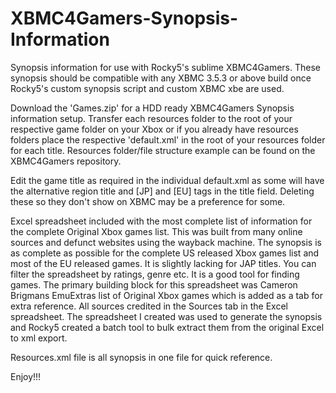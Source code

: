 # XBMC4Gamers-Synopsis-Information
Synopsis information for use with Rocky5's sublime XBMC4Gamers. These synopsis should be compatible with any XBMC 3.5.3 or above build once Rocky5's custom synopsis script and custom XBMC xbe are used. 

Download the 'Games.zip' for a HDD ready XBMC4Gamers Synopsis information setup. Transfer each resources folder to the root of your respective game folder on your Xbox or if you already have resources folders place the respective 'default.xml' in the root of your resources folder for each title. Resources folder/file structure example can be found on the XBMC4Gamers repository.

Edit the game title as required in the individual default.xml as some will have the alternative region title and [JP] and [EU] tags in the title field. Deleting these so they don't show on XBMC may be a preference for some.

Excel spreadsheet included with the most complete list of information for the complete Original Xbox games list. This was built from many online sources and defunct websites using the wayback machine. The synopsis is as complete as possible for the complete US released Xbox games list and most of the EU released games. It is slightly lacking for JAP titles. You can filter the spreadsheet by ratings, genre etc. It is a good tool for finding games. The primary building block for this spreadsheet was Cameron Brigmans EmuExtras list of Original Xbox games which is added as a tab for extra reference. All sources credited in the Sources tab in the Excel spreadsheet. The spreadsheet I created was used to generate the synopsis and Rocky5 created a batch tool to bulk extract them from the original Excel to xml export.

Resources.xml file is all synopsis in one file for quick reference.

Enjoy!!!

